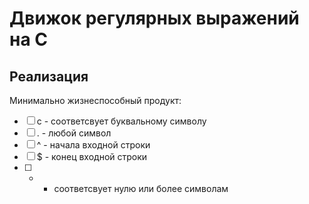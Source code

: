 # Движок регулярных выражений на C

## Реализация

Минимально жизнеспособный продукт:

- [ ] c - соответсвует буквальному символу
- [ ] . - любой символ
- [ ] ^ - начала входной строки
- [ ] $ - конец входной строки
- [ ] * - соответсвует нулю или более символам
